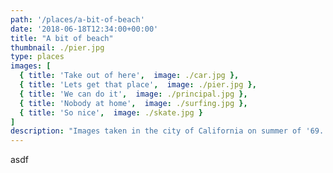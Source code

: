 ```yaml
---
path: '/places/a-bit-of-beach'
date: '2018-06-18T12:34:00+00:00'
title: "A bit of beach"
thumbnail: ./pier.jpg
type: places
images: [
  { title: 'Take out of here',  image: ./car.jpg },
  { title: 'Lets get that place',  image: ./pier.jpg },
  { title: 'We can do it',  image: ./principal.jpg },
  { title: 'Nobody at home',  image: ./surfing.jpg },
  { title: 'So nice',  image: ./skate.jpg }
]
description: "Images taken in the city of California on summer of '69. Lorem ipsum dolor sit amet, consectetur adipiscing elit. Nunc sit amet augue lorem. Pellentesque habitant morbi tristique senectus et netus et malesuada fames ac turpis egestas. Aenean cursus sem ligula, quis facilisis erat bibendum ut."
---
```

asdf